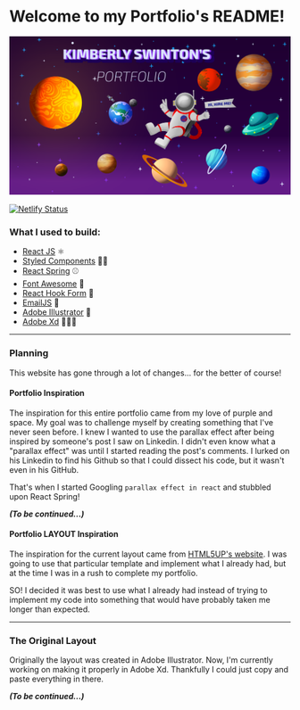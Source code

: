 # Welcome to my Portfolio's README!

[![Kimberly's Portfolio Banner](./public/image_preview.png)](https://ksswinton.com)

[![Netlify Status](https://api.netlify.com/api/v1/badges/cac26ca8-b7df-4185-b861-32225b28a58f/deploy-status)](https://ksswinton.com)

### What I used to build:
- [React JS](https://reactjs.org/) ⚛️
- [Styled Components](https://styled-components.com/) 💅🏾
- [React Spring](https://react-spring.io/) ⚾️
- [Font Awesome](https://fontawesome.com/) 🦄
- [React Hook Form](https://react-hook-form.com/) 📑
- [EmailJS](https://www.emailjs.com/) 📩
- [Adobe Illustrator](https://www.adobe.com/products/illustrator.html?sdid=KKQML&mv=search&ef_id=Cj0KCQiA3rKQBhCNARIsACUEW_Yh7dlG8dqV0vHNKzruduZMxZJhgz5zqjA5W4656evzL3GzCtPrqwUaAm67EALw_wcB%253AG%253As&s_kwcid=AL%213085%213%21442365417815%21e%21%21g%21%21adobe%2520illustrator%211711729586%2170905759510&gclid=Cj0KCQiA3rKQBhCNARIsACUEW_Yh7dlG8dqV0vHNKzruduZMxZJhgz5zqjA5W4656evzL3GzCtPrqwUaAm67EALw_wcB) 🎨
- [Adobe Xd](https://www.adobe.com/creativecloud/business/teams.html?sdid=B16P3W9X&mv=search&ef_id=Cj0KCQiA3rKQBhCNARIsACUEW_b3Y6Jy3uPgB9cT7APVEO-UWqn3Yg1EDjiKkGlmEkFD3PkgDBRBW1oaAqBLEALw_wcB:G:s&s_kwcid=AL!3085!3!566814725673!e!!g!!adobe%20xd!15482932269!136265041128) 👩🏾‍🎨
---
### Planning

This website has gone through a lot of changes... for the better of course! 

#### Portfolio Inspiration
The inspiration for this entire portfolio came from my love of purple and space. My goal was to challenge myself by creating something that I've never seen before. I knew I wanted to use the parallax effect after being inspired by someone's post I saw on Linkedin. I didn't even know what a "parallax effect" was until I started reading the post's comments. I lurked on his Linkedin to find his Github so that I could dissect his code, but it wasn't even in his GitHub.

That's when I started Googling `parallax effect in react` and stubbled upon React Spring!

***(To be continued...)***

#### Portfolio LAYOUT Inspiration
The inspiration for the current layout came from [HTML5UP's website](https://html5up.net/paradigm-shift). I was going to use that particular template and implement what I already had, but at the time I was in a rush to complete my portfolio. 

SO! I decided it was best to use what I already had instead of trying to implement my code into something that would have probably taken me longer than expected. 

---
### The Original Layout

Originally the layout was created in Adobe Illustrator. Now, I'm currently working on making it properly in Adobe Xd. Thankfully I could just copy and paste everything in there.

***(To be continued...)***

